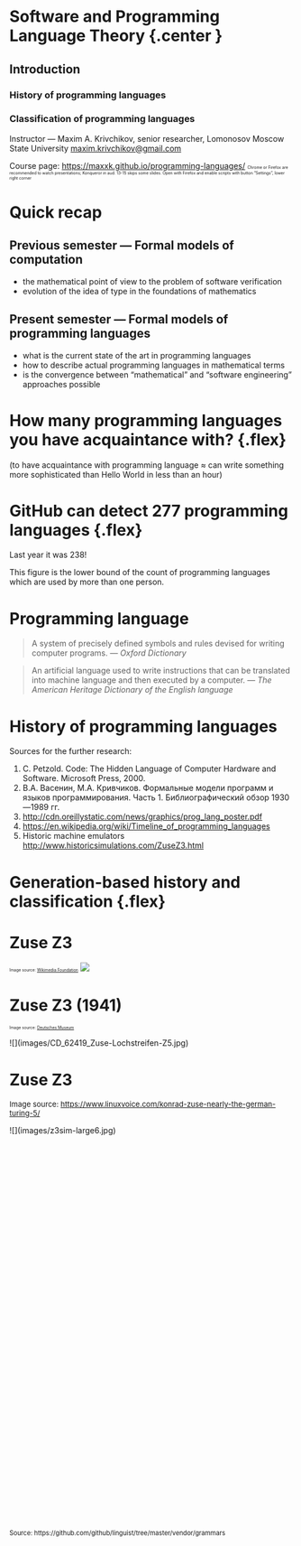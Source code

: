 # Software and Programming Language Theory {.center }
## Introduction
### History of programming languages
### Classification of programming languages
<style>
.twocolumn {
  -moz-column-count: 2;
  -webkit-column-count: 2;
}
.flex {
  display:flex;
  align-items:center;
  justify-content: center;
}

.flex-column {
  display: flex;
  justify-content: center;
}

.slider section .fullwidth img {
  min-width: 90%;
  width: 90%;
  object-fit: cover;
  /* position: relative; */
}

</style>

Instructor — Maxim A. Krivchikov, senior researcher,
Lomonosov Moscow State University
maxim.krivchikov@gmail.com

Course page: https://maxxk.github.io/programming-languages/
<span style="font-size: 0.5em">Chrome or Firefox are recommended to watch presentations; Konqueror in aud. 13-15 skips some slides. Open with Firefox and enable scripts with button “Settings”, lower right corner</span>

# Quick recap
## Previous semester — Formal models of computation
- the mathematical point of view to the problem of software verification
- evolution of the idea of type in the foundations of mathematics

## Present semester — Formal models of programming languages
- what is the current state of the art in programming languages
- how to describe actual programming languages in mathematical terms
- is the convergence between “mathematical” and “software engineering” approaches possible

# How many programming languages you have acquaintance with? {.flex}
(to have acquaintance with programming language ≈ can write something more sophisticated than Hello World in less than an hour)


# GitHub can detect 277 programming languages {.flex}

Last year it was 238!

This figure is the lower bound of the count of programming languages which are used by more than one person.

<div style="display: block; position: absolute; bottom: 30vh; font-size: 0.8em;">
Source: https://github.com/github/linguist/tree/master/vendor/grammars
</div>

# Programming language

> A system of precisely defined symbols and rules devised for writing computer programs.
> — <cite>Oxford Dictionary</cite>

> An artificial language used to write instructions that can be translated into machine language and then executed by a computer.
> — <cite>The American Heritage Dictionary of the English language</cite>


# History of programming languages

Sources for the further research:

1. C. Petzold. Code: The Hidden Language of Computer Hardware and Software. Microsoft Press, 2000.
1. В.А. Васенин, М.А. Кривчиков. Формальные модели программ и языков программирования. Часть 1. Библиографический обзор 1930—1989 гг.
2. http://cdn.oreillystatic.com/news/graphics/prog_lang_poster.pdf
3. https://en.wikipedia.org/wiki/Timeline_of_programming_languages
4. Historic machine emulators http://www.historicsimulations.com/ZuseZ3.html

# Generation-based history and classification {.flex}

# Zuse Z3
<span style="font-size: 0.5em">Image source: [Wikimedia Foundation](https://commons.wikimedia.org/wiki/File:Z3_Deutsches_Museum.JPG)</span>
![](images/Z3_Deutsches_Museum.jpg)

# Zuse Z3 (1941)
<span style="font-size: 0.5em">Image source: [Deutsches Museum](http://www.deutsches-museum.de/en/exhibitions/communication/computers/universal-computers/)</span>
<div class="fullwidth">
![](images/CD_62419_Zuse-Lochstreifen-Z5.jpg)
</div>

# Zuse Z3
<span style="font-size:small">Image source: https://www.linuxvoice.com/konrad-zuse-nearly-the-german-turing-5/</span>

<div class="fullwidth" style="max-height: 60%; height: 60%; max-width: 55%">
![](images/z3sim-large6.jpg)
</div>

Some of the early machines (not Zuse Z3) were programmed by rewiring. These machines are not actually automatic programmable computers.

# Simple CPU
<span style="font-size: 0.5em">Source: C.Petzold. Code</span>
<div style="height:80%;">
![](images/petzold-cpu.png)
</div>

# Machine code
Binary representation of elementary instructions which can be executed directly on CPU.
## 1GL (first-generation programming languages)
See also: Bootstrapping a simple compiler from nothing - 1GL to 3GL
http://homepage.ntlworld.com/edmund.grimley-evans/bcompiler.html
https://github.com/smtlaissezfaire/bcompiler
```x86asm
# _start:
  e8 25 00 00 00    # call  gethex
  c1 e0 04          # sall  $4,%eax
  50                # push  %eax
  e8 1c 00 00 00    # call  gethex
  01 04 24          # add  %eax,(%esp)
  e8 03 00 00 00    # call  putchar
  58                # pop  %eax
  eb e7             # jmp  _start

# +25
# putchar:
  31 db      # xor  %ebx,%ebx
  43      # inc  %ebx
  8d 4c 24 04    # lea  4(%esp),%ecx
  89 da      # mov  %ebx,%edx
  b8 04 00 00 00    # mov  $4,%eax
  cd 80      # int  $0x80
  c3      # ret
```

# Microcode
Current CPUs are not hardwired. The connections between logic units at the opcode execution time are maintained by the microcode — sequence of bit packages describing the signals at each clock.
<div class="twocolumn">

  <div class="fullwidth">
  ![](images/gemini-microinstruction.gif)
  </div>
  <div style="font-size: 0.5em">
  Source: http://www.cs.indiana.edu/~jwmills/EDUCATION.NOTEBOOK/b443/b443.gemini.html
  See also:
  http://www.bedroomlan.org/projects/mcasm
  http://williams.comp.ncat.edu/COMP375/Microcode.pdf
  http://minnie.tuhs.org/CompArch/Tutes/week04.html
  </div>
  <div class="fullwidth" style="max-width: 80%">
  ![](images/gemini-microarchitecture.gif)
  </div>
</div>

# 2GL (second-generation programming languages)
Opcode (mnemonic): `add`, `sub`, `jmp`, `je`, `and`, `mov`
Operand: register, constant value, flag, memory, label
Label: get offset at the specified point

<div style="-webkit-column-count: 2; -moz-column-count: 2">
```x86asm
global  strlen
  ; int strlen(const char *string);
strlen:
  push  edi
  sub  ecx, ecx
  mov  edi, [esp+8]
  not  ecx
  sub  al, al
  cld
repne  scasb
  not  ecx
  pop  edi
  lea  eax, [ecx-1]
  ret
```

```x86asm
zstr_count:
  mov ecx, -1

.loop:
  inc ecx
  cmp byte [eax+ecx], 0
  jne .loop

.done:
  ret
```
</div>

# Assembly languages
Assembly instructions are converted into the machine code. 
<span style="font-size: 0.5em:">http://www.c-jump.com/CIS77/CPU/IsaDesign/lecture.html</span>
Simplifed x86-like instruction encoding

<div class="fullwidth">
![](images/simple_encoding.png)
</div>


# Macroassembler 
## "2.5 generation" language
Macroassemblers allow macros: special directives with parameters which can be substituted at the assembly time.
<div class="twocolumn">
```x86asm
ForLp           macro   LCV, Start, Stop
ifndef  $$For&LCV&      
$$For&LCV&      =       0
else
$$For&LCV&      =       $$For&LCV& + 1
endif

mov     ax, Start
mov     LCV, ax

MakeLbl $$For&LCV&, %$$For&LCV&

mov     ax, LCV
cmp     ax, Stop
jgDone  $$Next&LCV&, %$$For&LCV&
endm

Next            macro   LCV
inc     LCV
jmpLoop $$For&LCV&, %$$For&LCV&
MakeLbl $$Next&LCV&, %$$For&LCV&
endm
```

```x86asm
ForLp   I, 0, 15
ForLp   J, 0, 6

ldax    A, I, J         ;Fetch A[I][J]
mov     bx, 15          ;Compute 16-I.
sub     bx, I
ldax    b, bx, J, imul  ;Multiply in B[15-I][J].
stax    x, J, I         ;Store to X[J][I]

Next    J
Next    I
```
</div>

# High-level programming languages
## 3GL (third-generation programming languages)
Third-generation programming languages feature machine-independence, complex data and code constructions.
```c
typedef struct timespec {
    time_t   tv_sec;        /* seconds */
    long     tv_nsec;       /* nanoseconds */
};

int main(int argc, char **argv) {
    int clk_id = CLOCK_REALTIME;
    const uint TIME_FMT = strlen("2012-12-31 12:59:59.123456789") + 1;
    char timestr[TIME_FMT];

    struct timespec ts, res;
    for (int i = 0; i < 100; i++) {
      clock_getres(clk_id, &res);
      clock_gettime(clk_id, &ts);
    }

    if (timespec2str(timestr, TIME_FMT, &ts) != 0) {
        printf("timespec2str failed!\n");
        return EXIT_FAILURE;
    } else {
        unsigned long resol = res.tv_sec * NANO + res.tv_nsec;
        printf("CLOCK_REALTIME: res=%ld ns, time=%s\n", resol, timestr);
        return EXIT_SUCCESS;
    }
}
```

# 4GL: Data querying and manipulation languages
Fourth-generation languages are declarative, mostly concerned with data manipulation.
<div class="twocolumn">
```sql
select  quartile,  
  min(spend) as min,  
  max(spend) as max
from (
  select  spend,  ntile(4)
    over (order by spend asc)
    quartile
  from (
    select user_id,
      sum(price) as spend
    from purchases
    group by 1
  ) user_spend
) user_spend_quartiles
group by 1
order by ntile asc
```
![](images/ntiles.png)
<div class="small">Source: https://www.periscopedata.com/blog/window-functions-by-example.html</div>
</div>
SQL (without cursors and imperative extensions) is probably the only successful general fourth generation language.

# 4GL: Data querying and manipulation languages
Also include: report and form-generation languages (ABAP, dBase, FoxPro), wide range of domain specific declarative languages (Wolfram Language, AMPL, MATLAB).

Some features of modern high-level programming languages take roots in 4GL (e.g. list comprehensions).

Some disadvantages of 4GL:
- syntax is very verbose, unneccessary mimics natural languge
- complicated debugging
- unpredictable performance (and, usually, in orders of magnutude slower than for implementation in general-purpose programming language)
- complicated development process, compatibility problems

# 5GL: Logical inference and constraint-based
Fifth-generation languages were the ultimate dream of software engineers in 1980s :)
Example: Prolog, Datalog
Programmer specifies the model and formulates the task. The runtime solves the specified constraints using some knowledge-inference engines (first-order inferene, frame inference).

You can try Prolog here: http://swish.swi-prolog.org/example/houses_puzzle.pl

# Einstein riddle (who keeps zebra?) in Prolog
```prolog
neigh(Left, Right, List) :-
        List = [Left | [Right | _]];
        List = [_ | [Left | Right]].

zebraowner(Houses, ZebraOwner):-
        member([englishman, _, red], Houses),
        member([spanish, jaguar, _], Houses),
        neigh([_, snail, _], [japanese, _, _], Houses),
        neigh([_, snail, _], [_, _, blue], Houses),
        member([ZebraOwner, zebra, _], Houses),
        member([_, _, green], Houses).


zebra(X) :- zebraowner([_, _, _], X).
```

```
zebra(Owner).
> Owner = japanese
```

# II. Influential programming languages
## First widespread programming languages
Fortran, Cobol, Algol, Lisp

## Languages which gave start to important concepts
ML, Prolog, Smalltalk, Forth, APL, Refal, Haskell


# FORTRAN: the first widely-used high-level language
FORmula TRANslator. John Backus, 1950s
```fortran
C AREA OF A TRIANGLE - HERON'S FORMULA
C INPUT - CARD READER UNIT 5, INTEGER INPUT
C OUTPUT - LINE PRINTER UNIT 6, REAL OUTPUT
C INPUT ERROR DISPLAY ERROR OUTPUT CODE 1 IN JOB CONTROL LISTING
      INTEGER A,B,C
      READ(5,501) A,B,C
  501 FORMAT(3I5)
      IF(A.EQ.0 .OR. B.EQ.0 .OR. C.EQ.0) STOP 1
      S = (A + B + C) / 2.0
      AREA = SQRT( S * (S - A) * (S - B) * (S - C) )
      WRITE(6,601) A,B,C,AREA
  601 FORMAT(4H A= ,I5,5H  B= ,I5,5H  C= ,I5,8H  AREA= ,F10.2,12HSQUARE UNITS)
      STOP
      END
```

# Fortran is alive
Fortran 2008 is out, next revision (Fortran 2015) is to be standartized in 2018.
http://www.fortran.bcs.org/2012/nm_talk.pdf

```fortran
do i = this_image(), limit, num_images()
    pi = pi + (-1)**(i+1) / real( 2*i-1, kind=rk )
end do
    sync all ! global barrier
if (img .eq. 1) then
    do i = 2, nimgs
        pi = pi + pi[i]
    end do
    pi = pi * 4.0_rk
end if
```

Equivalent to MPI code:
```fortran
do i = rank+1, limit, nprocs
    pi = pi + (-1)**(i+1) / real( 2*i-1, kind=rk )
end do
call MPI_REDUCE( pi, picalc, 1, MPI_DOUBLE_PRECISION, &
    MPI_SUM, 0, MPI_COMM_WORLD, ierr )
picalc = picalc * 4.0_rk
```

# COBOL: COmmon Business-Oriented Language

One of the first languages initially designed without any academic (computer science) influence.

Nowadays, as I have probably already mentioned in an introduction of the previous course, COBOL is the canonical example of legacy code: more than a half of an entrprises (in US) use several billions lines of COBOL code in their everyday activity. The migration cost is very high, so in short future COBOL share won't drop significantly.

# COBOL: 4GL beginnings
<div class="smaller">
```cobol
RD  sales-report
         PAGE LIMITS 60 LINES
         FIRST DETAIL 3
         CONTROLS seller-name.

     01  TYPE PAGE HEADING.
         03  COL 1                    VALUE "Sales Report".
         03  COL 74                   VALUE "Page".
         03  COL 79                   PIC Z9 SOURCE PAGE-COUNTER.

     01  sales-on-day TYPE DETAIL, LINE + 1.
         03  COL 3                    VALUE "Sales on".
         03  COL 12                   PIC 99/99/9999 SOURCE sales-date.
         03  COL 21                   VALUE "were".
         03  COL 26                   PIC $$$$9.99 SOURCE sales-amount.

     01  invalid-sales TYPE DETAIL, LINE + 1.
         03  COL 3                    VALUE "INVALID RECORD:".
         03  COL 19                   PIC X(34) SOURCE sales-record.

     01  TYPE CONTROL HEADING seller-name, LINE + 2.
         03  COL 1                    VALUE "Seller:".
         03  COL 9                    PIC X(30) SOURCE seller-name.
```
```cobol
OPEN INPUT sales, OUTPUT report-out
          INITIATE sales-report

          PERFORM UNTIL 1 <> 1
              READ sales
                  AT END
                      EXIT PERFORM
              END-READ

              VALIDATE sales-record
              IF valid-record
                  GENERATE sales-on-day
              ELSE
                  GENERATE invalid-sales
              END-IF
          END-PERFORM

          TERMINATE sales-report
          CLOSE sales, report-out
          .
```
</div>

# ABAP: COBOL successor
```abap
REPORT ZSOURCE2307.
* List of the current program
WRITE / 'I am program ZSOURCE2307'.
* External perform
PERFORM EXTFORM IN PROGRAM ZSOURCE2308.

Program 2
REPORT ZSOURCE2308.
* Form definition
FORM EXTFORM.
if sy-cprog <> 'ZSOURCE2307'.
  WRITE / 'I am extform in program ZSOURCE2308.'.
endif.
ENDFORM.
```

# ALGOL
ALGOrithmic Language, first implementation in 1958 (known as International Algebraic Language, IAL).

Developed by joint committee of American and Soviet computer scientists, after standartization was immediately adopted as GOST standart in USSR. John Backus (one of FORTRAN creators), John McCarthy (creator of LISP), Peter Naur (creator of BNF grammar specification formalism), Edsger Dijkstra (no need to introduce :) took part in the original development. Algol 60 and Algol 68 followed.

At the next 2 slides there are code examples in Algol 68, which is different from the most widespread Algol 60.

# ALGOL
```algol
proc abs max = ([,]real a, ref real y, ref int i, k)real:
comment The absolute greatest element of the matrix a, of size ⌈a by 2⌈a
is transferred to y, and the subscripts of this element to i and k; comment
begin
   real y := 0; i := ⌊a; k := 2⌊a;
   for p from ⌊a to ⌈a do
     for q from 2⌊a to 2⌈a do
       if abs a[p, q] > y then
           y := abs a[p, q];
           i := p; k := q
       fi
     od
   od;
   y
end # abs max #
```

# ALGOL
<div class="smaller">
```algol
ref vector row = m[2,];  # define a ref (pointer) to the 2nd row #
ref vector col = m[,2];  # define a ref (pointer) to the 2nd column #

mode node = union (real, int, compl, string),
     list = struct (node val, ref list next);
node n := "1234";

# tagged unions #
case n in
   (real r):   print(("real:", r)),
   (int i):    print(("int:", i)),
   (compl c):  print(("compl:", c)),
   (string s): print(("string:", s))
   out         print(("?:", n))
esac
```

```algol
prio max = 9;
# Custom operators with overloading! #
op max = (int a,b) int: ( a>b | a | b );
op max = (real a,b) real: ( a>b | a | b );
op max = (compl a,b) compl: ( abs a > abs b | a | b );

op max = ([]real a) real:
   (real out := a[lwb a];
    for i from lwb a + 1 to upb a do ( a[i]>out | out:=a[i] ) od;
    out)
```
</div>

# LISP
## dynamic typing, functional programming, macros
Introduced by John McCarthy in 1958, based on lambda-calculus. One of the most popular languages for AI development in time span from 1960s to the end of 1980s.

Today there are 3 widespread dialects:
- Scheme (minimal and extensible)
- Common LISP (large system with rich standard library)
- Clojure (LISP dialect for Java ecosystem)

See also: http://www.flownet.com/gat/papers/lisp-java.pdf

# LISP
```sbcl
(defun get-from-list(list pred)
  (let ((ans (first list)))
    (do ((i 1 (1+ i)))
        ((>= i (length list)) ans)
      (when (funcall pred (nth i list) ans)
        (setf ans (nth i list))))))

 (defun get-max(list)
   (get-from-list list #'>))

 (defun get-min(list)
   (get-from-list list #'<))
```

```
(defmacro multi-run (times &body algo-call)
   `(loop for ,(gensym) below ,times collect (progn ,@algo-call)))

(multi-run 50 (solve-prob test-case (make-instance 'tabu-search)))
```

# Smalltalk: object-oriented programming
Message-based, prototype-based object-oriented programming
```smalltalk
| rectangles aPoint collisions |
rectangles := OrderedCollection
  with: (Rectangle left: 0 right: 10 top: 100 bottom: 200)
  with: (Rectangle left: 10 right: 10 top: 110 bottom: 210).
aPoint := Point x: 20 y: 20.
collisions := rectangles select: [:aRect | aRect containsPoint: aPoint].
```

# Prolog: logical (constraint-based) programming
(already mentioned at 5GL section)

# Forth: stack-based programming
https://skilldrick.github.io/easyforth/#snake
```forth
: move-up  -1 snake-y-head +! ;
: move-left  -1 snake-x-head +! ;
: move-down  1 snake-y-head +! ;
: move-right  1 snake-x-head +! ;

: move-snake-head  direction @
  left over  = if move-left else
  up over    = if move-up else
  right over = if move-right else
  down over  = if move-down
  then then then then drop ;

\ Move each segment of the snake forward by one
: move-snake-tail  0 length @ do
    i snake-x @ i 1 + snake-x !
    i snake-y @ i 1 + snake-y !
  -1 +loop ;
```

# APL: array programming
Array Programming Languages syntax uses special graphical symbols to define array operations.
Example program (Game of Life simulator):

> life←{↑1 ⍵∨.∧3 4=+/,¯1 0 1∘.⊖¯1 0 1∘.⌽⊂⍵}

Check whether an integer is a power of 2 without using +,- operations

> 0=1|2⍟⎕

i.e. 0 = mod(log(input(),2),1)

Unicode standard has some APL-specific symbols.

Advantage: extremely concise (short) programs. Its ASCII-successor J is very popular in "coding golf" competitions.

Disadvantage: unreadable programs.

# APL example
Prime numbers example (from Wikipedia):
> (~R∊R∘.×R)/R←1↓ιR

Executed from right to left, this means:

- ιR (Iota) = integers from 1 to R (if R = 6, ιR is 1 2 3 4 5 6)
- Drop first element of this vector (↓ function), i.e. 1. So 1↓ιR is 2 3 4 5 6
- Set R to the new vector (←, assignment primitive), i.e. 2 3 4 5 6
- The / compress function is dyadic (binary) and the interpreter first evaluates its left argument (entirely in parentheses):
    * Generate outer product of R multiplied by R (°.× operator)
    * Build a vector the same length as R with 1 in each place where the corresponding number in R is in the outer product matrix (∈, set inclusion or element of or Epsilon operator), i.e. 0 0 1 0 1
    * Logically negate (not) values in the vector (change zeros to ones and ones to zeros) (∼, logical not or Tilde operator), i.e. 1 1 0 1 0
- Select the items in R for which the corresponding element is 1 (/ compress operator), i.e. 2 3 5

# Refal (REcursive Functions ALGOrithmic Language)

Created in Soviet Union in 1968 by Valentin F. Turchin.

Recursive term rewriting language, based on Markov Algorithms.
Original concept of Refal was the metalanguage for programming language syntax and semantics.
Features advanced pattern-matching.

Example: Palindrome

```
 Pal { = True;
    s.1 = True;
    s.1 e.2 s.1 = <Pal e.2>;
    e.1 = False;  }
```

Implementations:

1. CMC MSU Refal-2 https://github.com/cmc-msu-ai/refal
2. BMSTU Refal → C compiler
  - https://github.com/rfatkullin/bmstu-refal-compiler
  - https://github.com/rfatkullin/bmstu-refal-runtime
  


# Refal Example: untyped lambda-calculus interpreter

<div class="twocolumn">

```
Wait = <Card> = ;

Subst { 
    s.var t.value s.var e.rest s.x1 
      = t.value <Subst s.var t.value e.rest> ;
    s.var t.value (λ s.var e.body) e.rest 
      = (λ s.var e.body) <Subst s.var t.value e.rest> ;
    s.var t.value (e.inside) e.rest 
      = (<Subst s.var t.value e.inside>) 
        <Subst s.var t.value e.rest> ;
    s.var t.value s.other e.rest 
      = s.other <Subst s.var t.value e.rest> ;
    s.var t.value = ;
}

Beta {
    (( e.double )) e.rest = Step (e.double) e.rest ;
    (λ s.var '.'  e.body) t.value e.rest =
        Step <Subst s.var t.value e.body> e.rest ;
    (λ s.var '.'  e.body) =
        <Beta e.body> : s.state e.result = 
        s.state (λ s.var '.' e.result) ;
    (e.1) e.rest =
        <Beta e.1> => {
            Step e.result = Step (e.result) e.rest ;
            Stuck e.result = <Beta e.rest> 
              : s.state e.result2 =
                s.state (e.result) e.result2 ;
        } ;
    t.neutral e.rest =
        <Beta e.rest> : s.state e.result =
        s.state t.neutral e.result ;
    = Stuck;
}

Loop {
    e.val = 
        <Beta e.val> : s.state e.res =
        <Print s.state> <Print <PPrint ('    ') e.res>> =
        s.state => {
            Step = <Loop <Wait> e.res> ;
            Stuck = <Print DONE> ;
        } 
}

Omega = (λ x '.' x x) (λ y '.' y y) ;
Y = (λ yF '.' (λ yX '.' yF (yX yX)) (λ yX '.' yF (yX yX))) ;
Comp = (λ f '.' (λ g '.' (λ x '.' (g (f x)))));

$ENTRY Go {
 =   <Print <PPrint () <Y> <Fact> 3>>
  <Loop <Y> <Fact> 3> ;
}
```

</div>


# Homework assignments
**Task 1.1** (at most 7* in total, at most one language from category, you can use modern implementations/dialects)

Implement something non-trivial (more than 200 lines in equivalent C code) in languages from list:

<div class="twocolumn">

- Forth **
- APL, J **
- Refal **
- Idris, Agda, Coq **
- Prolog **
- Scheme, Racket, Clojure, Common LISP or Emacs LISP **
- Haskell *
- Smalltalk *
- Fortran *
- Algol *
- Ada *

</div>

# Project
Let's write a specification of a toy programming language. In total you will get at least 10 stars.
Choose a single application area and try to imagine a simple programming language which is more convenient to use in that area than, for example, C.

**Project Step 1.\*** Write a "design document" (short informal description, 1-4 pages, in English) of a toy programming language of your choice. Design document must include the following information:
- what is the main focus of the language
- examples of language statements and results of evaluation for such statements

Language must support variables or named function arguments.

# Sample project ideas
- html templating engine
- diagram drawing
- document markup
- arithmetical expressions with units of measurement
- linear algebra
- asynchronous control
- shared-memory concurrency
- distributed-memory concurrency